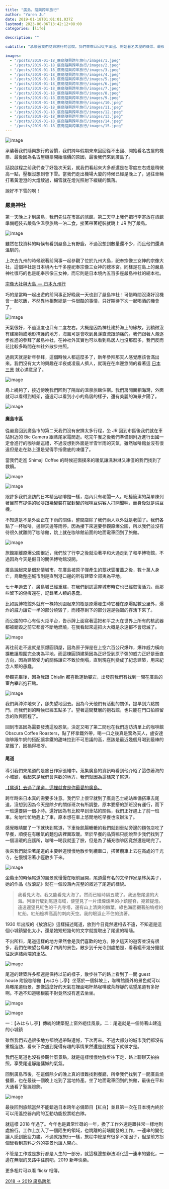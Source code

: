 ```yaml
---
title: "廣島，隨興跨年旅行"
author: "Yuren Ju"
date: 2019-01-18T01:01:01.037Z
lastmod: 2023-06-06T13:42:12+08:00
categories: [life]

description: ""

subtitle: "承襲著我們隨興旅行的習慣，我們來來回回從不出國、開始看名古屋的機票、最後因為名古屋機票開始漲價的原因，最後我們來到廣島了。"

images:
  - "/posts/2019-01-18_廣島隨興跨年旅行/images/1.jpeg"
  - "/posts/2019-01-18_廣島隨興跨年旅行/images/2.jpeg"
  - "/posts/2019-01-18_廣島隨興跨年旅行/images/3.jpeg"
  - "/posts/2019-01-18_廣島隨興跨年旅行/images/4.jpeg"
  - "/posts/2019-01-18_廣島隨興跨年旅行/images/5.jpeg"
  - "/posts/2019-01-18_廣島隨興跨年旅行/images/6.jpeg"
  - "/posts/2019-01-18_廣島隨興跨年旅行/images/7.jpeg"
  - "/posts/2019-01-18_廣島隨興跨年旅行/images/8.jpeg"
  - "/posts/2019-01-18_廣島隨興跨年旅行/images/9.jpeg"
  - "/posts/2019-01-18_廣島隨興跨年旅行/images/10.jpeg"
  - "/posts/2019-01-18_廣島隨興跨年旅行/images/11.jpeg"
  - "/posts/2019-01-18_廣島隨興跨年旅行/images/12.jpeg"
  - "/posts/2019-01-18_廣島隨興跨年旅行/images/13.jpeg"
  - "/posts/2019-01-18_廣島隨興跨年旅行/images/14.jpeg"
  - "/posts/2019-01-18_廣島隨興跨年旅行/images/15.jpeg"
---
```


![image](/posts/2019-01-18_廣島隨興跨年旅行/images/1.jpeg#layoutTextWidth)

承襲著我們隨興旅行的習慣，我們跨年假期來來回回從不出國、開始看名古屋的機票、最後因為名古屋機票開始漲價的原因，最後我們來到廣島了。

話說啟程之前我們查了好幾次天氣，就我們看起來大多都還是在零度左右或是稍微高一點，壓根沒想到會下雪。當我們走出機場大廈的時候已經是晚上了，過往車輛打著黃澄澄的大燈駛過，細雪就在燈光照射下緩緩的飄落。

說好不下雪的啊！

### 嚴島神社

第一天晚上才到廣島，我們先住在市區的旅館。第二天早上我們把行李寄放在旅館準備輕裝去嚴島住溫泉旅館一泊二食，接著帶著輕裝就跳上 JR 到了嚴島。

![image](/posts/2019-01-18_廣島隨興跨年旅行/images/2.jpeg#layoutTextWidth)

雖然在找資料的時候有看到嚴島上有野鹿，不過沒想到數量還不少，而且他們還滿溫馴的。

上次去九州的時候跟著前同事一起參觀了位於九州大島，祀奉宗像三女神的宗像大社，這個神社是日本境內七千多座祀奉宗像三女神的總本宮。同樣是在島上的嚴島神社很巧的也是祀奉宗像三女神，而它則是日本境內五百多座嚴島神社的總本社。

[宗像大社與大島  —  日本九州行](https://medium.com/@yurenju/%E5%AE%97%E5%83%8F%E5%A4%A7%E7%A4%BE%E8%88%87%E5%A4%A7%E5%B3%B6-%E6%97%A5%E6%9C%AC%E4%B9%9D%E5%B7%9E%E8%A1%8C-6bde3cde975d)

巧的是當時一起出遊的前同事正好晚我一天也到了嚴島神社！可惜時間沒湊好沒機會一起吃飯，不然異地相聚總是一件很酷的事情，只好期待下次一起喝酒的機會了。

![image](/posts/2019-01-18_廣島隨興跨年旅行/images/3.jpeg#layoutTextWidth)

天氣很好，不過溫度也只有二度左右。大概是因為神社建於海上的緣故，到稍微沒有建築物或地形掩護的地方，海風可是會吹到鼻涕直流跟頭痛的。我們跟著人潮逐步推進的參拜了嚴島神社，在神社外其實也可以看到鳥居人也沒那麼多，我們反而花比較多時間在神社外散步拍照。

過兩天就是新年參拜，這個時候人都這麼多了，新年參拜那天人感覺應該會滿出來。我們沒有太大的興趣在半夜或凌晨人擠人，就現在在岸邊悠閒的看著這 [日本三景](https://zh.wikipedia.org/wiki/%E6%97%A5%E6%9C%AC%E4%B8%89%E6%99%AF) 就心滿意足了。

![image](/posts/2019-01-18_廣島隨興跨年旅行/images/4.jpeg#layoutTextWidth)

島上繞夠了，接近傍晚我們回到了隔岸的溫泉旅館住宿。我們房間面相海灣，外面就可以看得到蚵架，遠遠可以看到小小的鳥居的樣子，還有美麗的海景夕陽了。

![image](/posts/2019-01-18_廣島隨興跨年旅行/images/5.jpeg#layoutTextWidth)

#### 廣島市區

從嚴島回到廣島市的第二天我們沒有安排太多行程，坐 JR 回到市區後我們就在車站附近的 Bic Camera 跟鳶尾家電閒逛。吃完午餐之後我們準備到附近進行出國一定會進行的咖啡館巡禮，不過沒想到外面是半雪半雨的天氣，雖然咖啡館並沒有很遠但是走在路上還是覺得手指徹底的凍僵了。

當我們走進 Shimaji Coffee 的時候迎面撲來的暖氣讓濕淋淋又凍僵的我們找到了救贖。

![image](/posts/2019-01-18_廣島隨興跨年旅行/images/6.jpeg#layoutTextWidth)

![image](/posts/2019-01-18_廣島隨興跨年旅行/images/7.jpeg#layoutTextWidth)

跟許多我們造訪的日本精品咖啡館一樣，店內只有老闆一人。吧檯簡潔的菜單陳列著目前有提供的咖啡跟幾罐裝在密封罐的咖啡豆供客人打開聞味，而身後就是烘豆機。

不知道是不是外面正在下雨的關係，整間店除了我們兩人以外就是老闆了。我們各點了一杯咖啡，邊聊天邊等雨停。因為接下來還要參觀原爆公園，所以我們並沒有待很久就離開了咖啡館，跳上就在咖啡館前面的地面電車回到了旅館。

![image](/posts/2019-01-18_廣島隨興跨年旅行/images/8.jpeg#layoutTextWidth)

旅館距離原爆公園很近，我們放了行李之後就沿著平和大通走到了和平博物館，不過因為今天是假日的關係博物館沒開。

廣島說起來是個悲情城市，在廣島被原子彈產生的蕈狀雲覆蓋之後，數十萬人身亡，鳥瞰整座城市則是直到港口邊的所有建築全部夷為平地。

七十年過去了，廣島城已經重建，在我們到訪這座城市時它也已經恢復活力。而那些留下的傷痕還在，記錄著人類的愚蠢。

比如說博物館外就有一棵特別圍起來的樹是原爆發生時它種在原爆點數公里外，爆炸的威力讓它一半的部分燒毀了，而殘存剩下的部分還是強韌的存活下來了。

而公園的中心有個火炬平台，告示牌上面寫著這把和平之火在世界上所有的核武器都被銷毀之前它都會不斷地燃燒，在我看起來這把火大概是永遠都不會熄滅了。

![image](/posts/2019-01-18_廣島隨興跨年旅行/images/9.jpeg#layoutTextWidth)

再往前走不遠就是原爆圓頂屋，因為原子彈是在上空六百公尺爆炸，爆炸威力橫向擴散讓周圍完全夷為平地，而這棟圓頂建築因為正好受到原子彈的威力正好是垂直方向，因為建築受力的關係讓它不致於倒塌，直到現在則變成了紀念建築，用來紀念人類的愚蠢。

參觀完畢後，因為我跟 Chialin 都喜歡運動攀岩，出發前我們有找到一間在廣島的室內攀岩抱石館。

![image](/posts/2019-01-18_廣島隨興跨年旅行/images/10.jpeg#layoutTextWidth)

我們興沖沖地來了，卻失望地回去。因為今天他們有活動的關係，提早到六點關門，而我們到的時候已經五點多了。望著這間雙層的抱石館，也只能在門口拍照留念的敗興回程了。

回到市區因為需要發洩這股怨氣，決定又喝了第二間也在我們造訪清單上的咖啡館 Obscura Coffee Roasters，點了杯拿鐵外帶，喝一口之後真是驚為天人，盧安達咖啡跟牛奶的搭配讓拿鐵的甜味拉到不可思議的高，應該是最近幾個月喝到最棒的拿鐵了，因禍得福呀。

#### 尾道

導引我們來尾道的是旅日作家張維中。蒐集廣島的資訊時看到他介紹了這依著海的小城鎮，看起來是我們會喜歡的地方，我們就因為這樣來了尾道。

[【尾道】去過了尾道，這裡就會是你最愛的廣島。](https://www.bubu-jp.com/archives/12776)

跨年時來日本真的需要多注意。我們早上很早就到了廣島巴士總站準備搭車去尾道，沒想到因為今天是除夕的關係班次有所調整，原本要搭的那班沒有運行，而下一班還要隔一個小時。還好因為有比較早到車站的關係，我們正好趕上了前一班車。匆匆忙忙地趕上了車，原本想在車上悠閒地吃早餐也沒辦法了。

感覺眼睛闔了一下就快到尾道，下車後飢腸轆轆的我們就到車站旁邊的麵包店吃了早餐，順便在有暖氣的麵包店裡面取暖。至於早餐的品質嘛只能說至少我們找到了一個溫暖的庇護所，咖啡一喝我就歪了臉，但是為了補充咖啡因竟然還是喝完了。

後來我們就沿著尾道的主要幹道慢慢地散步到纜車口，搭著纜車上去在高處的千光寺，在慢慢沿著小徑散步下來。

![image](/posts/2019-01-18_廣島隨興跨年旅行/images/11.jpeg#layoutTextWidth)

坐纜車的時候尾道的風景就慢慢在眼前展開，尾道最有名的文學作家是林芙美子，她的作品《放浪記》就在一個段落內完整的敘述了尾道的樣貌。

> 我看見大海。我又能看見大海了。然而已經時隔五載了。我迷戀尾道的大海。列車行駛到尾道海域，便望見了一片煤煙燻黑的小鎮屋脊，宛若提燈。遠遠還望見紅色的千光寺塔，還有山上清爽的嫩葉。綠色海面襯著船塢裡的紅船。紅船桅桿高高的刺向天空。我的眼淚止不住的流著。

1930 年出版的《放浪記》這樣描述尾道，放到今日竟然還相去不遠，不知道是這個小城鎮變化太小，還是她短短幾句的文字就提取出了尾道的精隨。

不出所料，尾道這樣的地方果然會是我們喜歡的地方。除夕這天的遊客並沒有很多，我們在瞭望台鳥瞰了四周的景色，散步到千光寺到處拍照，看著纜車幾分鐘就往返連結兩端的車站。

![image](/posts/2019-01-18_廣島隨興跨年旅行/images/12.jpeg#layoutTextWidth)

尾道的建築許多都還是保持以前的樣子，散步往下的路上看到了一間 guest house 附設咖啡館【みはらし亭】坐落於一個斜坡上，咖啡館窗外的景色就可以鳥瞰尾道街景，想像這麼好的天氣在裡面喝杯熱咖啡或茶靜靜的眺望尾道有多好啊。不過不知道哪根筋不對竟然沒有進去坐坐。

![image](/posts/2019-01-18_廣島隨興跨年旅行/images/13.jpeg#layoutTextWidth)

![image](/posts/2019-01-18_廣島隨興跨年旅行/images/14.jpeg#layoutTextWidth)

一：【みはらし亭】傳統的建築配上窗外絕佳風景。二：尾道就是一個倚著山建造的小城鎮

雖然我們去過很多地方都說過帶點遺憾，下次再來。不過大部分的城市我們都沒有重複造訪，看來下次遇到覺得有趣的事情果然還是就要當下就做才是。

我們在尾道也沒有參觀什麼景點，就是這樣慢慢地散步往下走，路上聊聊天拍拍照，享受尾道靜謐慵懶的氣氛。

回到廣島市後，在這個除夕的晚上真的很難找到餐廳，所幸我們找到了一間廣島燒餐廳，也在最後一個晚上吃到了當地特產。坐了地面電車回到的旅館，最後在平和大通看了聖誕燈飾。

![image](/posts/2019-01-18_廣島隨興跨年旅行/images/15.jpeg#layoutTextWidth)

最後回到旅館當然不能錯過日本跨年必備節目【紅白】並且第一次在日本境內終於可以用遙控器內附的互動功能投票給白隊。

就這樣 2018 年過了。今年也是異常忙碌的一年，換了工作外還是跟往常一樣地到處旅行。工作上加入了一個陌生的領域，也跳離的前端開發的工作，一連串的變化讓人感到筋疲力盡。不過就跟旅行一樣，旅程中總是有很多不定因子，但是前方拐個彎看到意料之外的美景也讓人開心。

不管是工作或是旅行都是人生的一部分，就這樣邊想辦法消化這一連串的變化，一邊在無限的叉路中往前吧，2019 新年快樂。

更多相片可以看 flickr 相簿。

[2018 → 2019 廣島跨年](https://flic.kr/s/aHsmwhcfuK)

